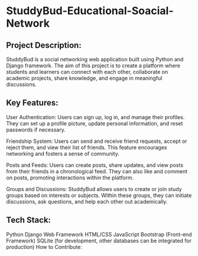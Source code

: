 # StuddyBud-Educational-Soacial-Network

## Project Description:
StuddyBud is a social networking web application built using Python and Django framework. The aim of this project is to create a platform where students and learners can connect with each other, collaborate on academic projects, share knowledge, and engage in meaningful discussions.

 ## Key Features:

User Authentication: Users can sign up, log in, and manage their profiles. They can set up a profile picture, update personal information, and reset passwords if necessary.

Friendship System: Users can send and receive friend requests, accept or reject them, and view their list of friends. This feature encourages networking and fosters a sense of community.

Posts and Feeds: Users can create posts, share updates, and view posts from their friends in a chronological feed. They can also like and comment on posts, promoting interactions within the platform.

Groups and Discussions: StuddyBud allows users to create or join study groups based on interests or subjects. Within these groups, they can initiate discussions, ask questions, and help each other out academically.


## Tech Stack:

Python
Django Web Framework
HTML/CSS
JavaScript
Bootstrap (Front-end Framework)
SQLite (for development, other databases can be integrated for production)
How to Contribute:


